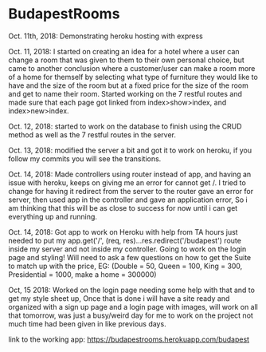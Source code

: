 # BudapestRooms
Oct. 11th, 2018: Demonstrating heroku hosting with express

Oct. 11, 2018: I started on creating an idea for a hotel where a user can change a room that was given to them to their own personal choice, but came to another conclusion where a customer/user can make a room more of a home for themself by selecting what type of furniture they would like to have and the size of the room but at a fixed price for the size of the room and get to name their room. Started working on the 7 restful routes and made sure that each page got linked from index>show>index, and index>new>index. 

Oct. 12, 2018: started to work on the database to finish using the CRUD method as well as the 7 restful routes in the server. 

Oct. 13, 2018: modified the server a bit and got it to work on heroku, if you follow my commits you will see the transitions. 

Oct. 14, 2018: Made controllers using router instead of app, and having an issue with heroku, keeps on giving me an error for cannot get /. I tried to change for having it redirect from the server to the router gave an error for server, then used app in the controller and gave an application error, So i am thinking that this will be as close to success for now until i can get everything up and running. 

Oct. 14, 2018: Got app to work on Heroku with help from TA hours just needed to put my app.get('/', (req, res)...res.redirect('/budapest') route inside my server and not inside my controller. Going to work on the login page and styling! Will need to ask a few questions on how to get the Suite to match up with the price, EG: (Double = 50, Queen = 100, King = 300, Presidential = 1000, make a home = 300000) 

Oct, 15 2018: Worked on the login page needing some help with that and to get my style sheet up, Once that is done i will have a site ready and organized with a sign up page and a login page with images, will work on all that tomorrow, was just a busy/weird day for me to work on the project not much time had been given in like previous days. 

link to the working app: https://budapestrooms.herokuapp.com/budapest
